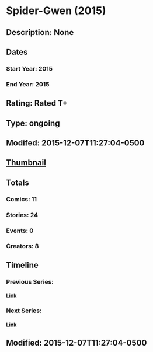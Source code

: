 # Spider-Gwen (2015)
## Description: None
## Dates
### Start Year: 2015
### End Year: 2015
## Rating: Rated T+
## Type: ongoing
## Modifed: 2015-12-07T11:27:04-0500
## [Thumbnail](http://i.annihil.us/u/prod/marvel/i/mg/9/70/54de4ac8c7172.jpg)
## Totals
### Comics: 11
### Stories: 24
### Events: 0
### Creators: 8
## Timeline
### Previous Series: 
#### [Link]()
### Next Series: 
#### [Link]()
## Modified: 2015-12-07T11:27:04-0500